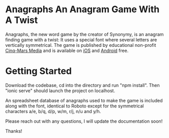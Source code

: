 # Anagraphs An Anagram Game With A Twist
 
Anagraphs, the new word game by the creator of Synonymy, is an anagram finding game with a twist: It uses a special font where several letters are vertically symmetrical. The game is published by educational non-profit <a href="https://www.cinqmarsmedia.com">Cinq-Mars Media</a> and is available on <a href="https://itunes.apple.com/app/id1537359369">iOS</a> and <a href="https://itunes.apple.com/app/id1537359369">Android</a> free.

# Getting Started
Download the codebase, cd into the directory and run "npm install". Then "ionic serve" should launch the project on localhost. 

An spreadsheet database of anagraphs used to make the game is included along with the font, identical to Roboto except for the symmetrical characters a/e, b/q, d/p, w/m, r/j, n/u and y/h. 

Please reach out with any questions, I will update the documentation soon!

Thanks!
